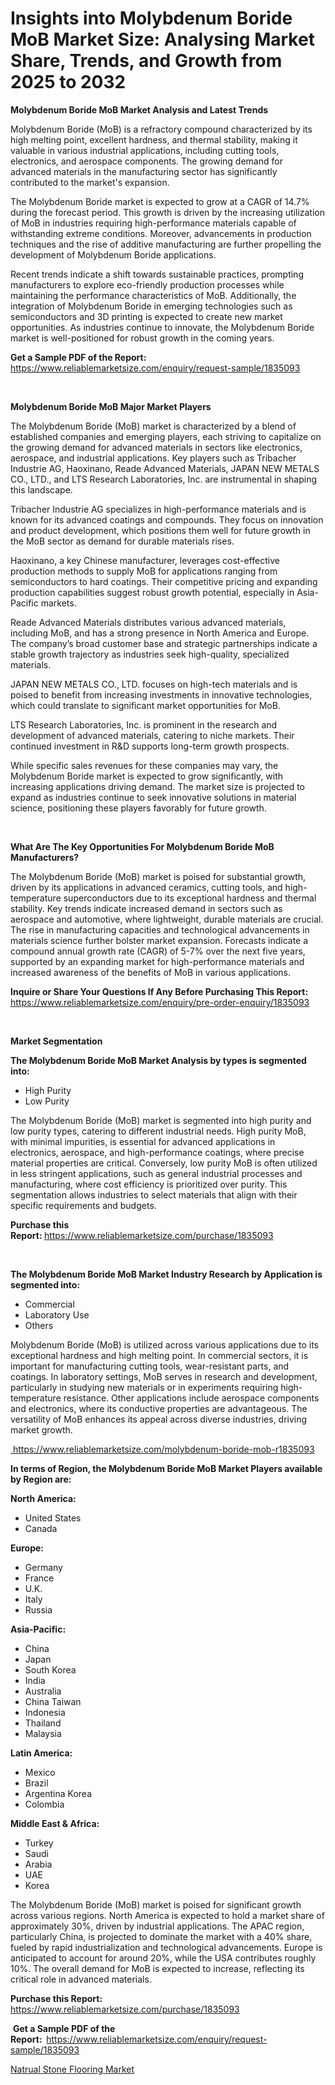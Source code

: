 <p><h1>Insights into Molybdenum Boride MoB Market Size: Analysing Market Share, Trends, and Growth from 2025 to 2032</h1></p><p><strong>Molybdenum Boride MoB Market Analysis and Latest Trends</strong></p>
<p><p>Molybdenum Boride (MoB) is a refractory compound characterized by its high melting point, excellent hardness, and thermal stability, making it valuable in various industrial applications, including cutting tools, electronics, and aerospace components. The growing demand for advanced materials in the manufacturing sector has significantly contributed to the market's expansion.</p><p>The Molybdenum Boride market is expected to grow at a CAGR of 14.7% during the forecast period. This growth is driven by the increasing utilization of MoB in industries requiring high-performance materials capable of withstanding extreme conditions. Moreover, advancements in production techniques and the rise of additive manufacturing are further propelling the development of Molybdenum Boride applications.</p><p>Recent trends indicate a shift towards sustainable practices, prompting manufacturers to explore eco-friendly production processes while maintaining the performance characteristics of MoB. Additionally, the integration of Molybdenum Boride in emerging technologies such as semiconductors and 3D printing is expected to create new market opportunities. As industries continue to innovate, the Molybdenum Boride market is well-positioned for robust growth in the coming years.</p></p>
<p><strong>Get a Sample PDF of the Report:&nbsp;</strong> <a href="https://www.reliablemarketsize.com/enquiry/request-sample/1835093?utm_campaign=3094&utm_medium=2&utm_source=Github&utm_content=ia&utm_term=26032025&utm_id=molybdenum-boride-mob">https://www.reliablemarketsize.com/enquiry/request-sample/1835093</a></p>
<p>&nbsp;</p>
<p><strong>Molybdenum Boride MoB Major Market Players</strong></p>
<p><p>The Molybdenum Boride (MoB) market is characterized by a blend of established companies and emerging players, each striving to capitalize on the growing demand for advanced materials in sectors like electronics, aerospace, and industrial applications. Key players such as Tribacher Industrie AG, Haoxinano, Reade Advanced Materials, JAPAN NEW METALS CO., LTD., and LTS Research Laboratories, Inc. are instrumental in shaping this landscape.</p><p>Tribacher Industrie AG specializes in high-performance materials and is known for its advanced coatings and compounds. They focus on innovation and product development, which positions them well for future growth in the MoB sector as demand for durable materials rises.</p><p>Haoxinano, a key Chinese manufacturer, leverages cost-effective production methods to supply MoB for applications ranging from semiconductors to hard coatings. Their competitive pricing and expanding production capabilities suggest robust growth potential, especially in Asia-Pacific markets.</p><p>Reade Advanced Materials distributes various advanced materials, including MoB, and has a strong presence in North America and Europe. The company’s broad customer base and strategic partnerships indicate a stable growth trajectory as industries seek high-quality, specialized materials.</p><p>JAPAN NEW METALS CO., LTD. focuses on high-tech materials and is poised to benefit from increasing investments in innovative technologies, which could translate to significant market opportunities for MoB.</p><p>LTS Research Laboratories, Inc. is prominent in the research and development of advanced materials, catering to niche markets. Their continued investment in R&D supports long-term growth prospects.</p><p>While specific sales revenues for these companies may vary, the Molybdenum Boride market is expected to grow significantly, with increasing applications driving demand. The market size is projected to expand as industries continue to seek innovative solutions in material science, positioning these players favorably for future growth.</p></p>
<p>&nbsp;</p>
<p><strong>What Are The Key Opportunities For Molybdenum Boride MoB Manufacturers?</strong></p>
<p><p>The Molybdenum Boride (MoB) market is poised for substantial growth, driven by its applications in advanced ceramics, cutting tools, and high-temperature superconductors due to its exceptional hardness and thermal stability. Key trends indicate increased demand in sectors such as aerospace and automotive, where lightweight, durable materials are crucial. The rise in manufacturing capacities and technological advancements in materials science further bolster market expansion. Forecasts indicate a compound annual growth rate (CAGR) of 5-7% over the next five years, supported by an expanding market for high-performance materials and increased awareness of the benefits of MoB in various applications.</p></p>
<p><strong>Inquire or Share Your Questions If Any Before Purchasing This Report:</strong> <a href="https://www.reliablemarketsize.com/enquiry/pre-order-enquiry/1835093?utm_campaign=3094&utm_medium=2&utm_source=Github&utm_content=ia&utm_term=26032025&utm_id=molybdenum-boride-mob">https://www.reliablemarketsize.com/enquiry/pre-order-enquiry/1835093</a></p>
<p>&nbsp;</p>
<p><strong>Market Segmentation</strong></p>
<p><strong>The Molybdenum Boride MoB Market Analysis by types is segmented into:</strong></p>
<p><ul><li>High Purity</li><li>Low Purity</li></ul></p>
<p><p>The Molybdenum Boride (MoB) market is segmented into high purity and low purity types, catering to different industrial needs. High purity MoB, with minimal impurities, is essential for advanced applications in electronics, aerospace, and high-performance coatings, where precise material properties are critical. Conversely, low purity MoB is often utilized in less stringent applications, such as general industrial processes and manufacturing, where cost efficiency is prioritized over purity. This segmentation allows industries to select materials that align with their specific requirements and budgets.</p></p>
<p><strong>Purchase this Report:&nbsp;</strong><a href="https://www.reliablemarketsize.com/purchase/1835093?utm_campaign=3094&utm_medium=2&utm_source=Github&utm_content=ia&utm_term=26032025&utm_id=molybdenum-boride-mob">https://www.reliablemarketsize.com/purchase/1835093</a></p>
<p>&nbsp;</p>
<p><strong>The Molybdenum Boride MoB Market Industry Research by Application is segmented into:</strong></p>
<p><ul><li>Commercial</li><li>Laboratory Use</li><li>Others</li></ul></p>
<p><p>Molybdenum Boride (MoB) is utilized across various applications due to its exceptional hardness and high melting point. In commercial sectors, it is important for manufacturing cutting tools, wear-resistant parts, and coatings. In laboratory settings, MoB serves in research and development, particularly in studying new materials or in experiments requiring high-temperature resistance. Other applications include aerospace components and electronics, where its conductive properties are advantageous. The versatility of MoB enhances its appeal across diverse industries, driving market growth.</p></p>
<p><a href="https://www.reliablemarketsize.com/molybdenum-boride-mob-r1835093?utm_campaign=3094&utm_medium=2&utm_source=Github&utm_content=ia&utm_term=26032025&utm_id=molybdenum-boride-mob">&nbsp;https://www.reliablemarketsize.com/molybdenum-boride-mob-r1835093</a></p>
<p><strong>In terms of Region, the Molybdenum Boride MoB Market Players available by Region are:</strong></p>
<p>
    <p> <strong> North America: </strong>
        <ul>
            <li>United States</li>
            <li>Canada</li>
        </ul>
        </p> 
    <p> <strong> Europe: </strong>
        <ul>
            <li>Germany</li>
            <li>France</li>
            <li>U.K.</li>
            <li>Italy</li>
            <li>Russia</li>
        </ul>
        </p> 
    <p> <strong> Asia-Pacific: </strong>
        <ul>
            <li>China</li>
            <li>Japan</li>
            <li>South Korea</li>
            <li>India</li>
            <li>Australia</li>
            <li>China Taiwan</li>
            <li>Indonesia</li>
            <li>Thailand</li>
            <li>Malaysia</li>
        </ul>
        </p> 
    <p> <strong> Latin America: </strong>
        <ul>
            <li>Mexico</li>
            <li>Brazil</li>
            <li>Argentina Korea</li>
            <li>Colombia</li>
        </ul>
        </p> 
    <p> <strong> Middle East & Africa: </strong>
        <ul>
            <li>Turkey</li>
            <li>Saudi</li>
            <li>Arabia</li>
            <li>UAE</li>
            <li>Korea</li>
        </ul>
    </p>
    </p>
<p><p>The Molybdenum Boride (MoB) market is poised for significant growth across various regions. North America is expected to hold a market share of approximately 30%, driven by industrial applications. The APAC region, particularly China, is projected to dominate the market with a 40% share, fueled by rapid industrialization and technological advancements. Europe is anticipated to account for around 20%, while the USA contributes roughly 10%. The overall demand for MoB is expected to increase, reflecting its critical role in advanced materials.</p></p>
<p><strong>Purchase this Report: </strong><a href="https://www.reliablemarketsize.com/purchase/1835093?utm_campaign=3094&utm_medium=2&utm_source=Github&utm_content=ia&utm_term=26032025&utm_id=molybdenum-boride-mob">https://www.reliablemarketsize.com/purchase/1835093</a></p>
<p>&nbsp;<strong>Get a Sample PDF of the Report:&nbsp;&nbsp;</strong><a href="https://www.reliablemarketsize.com/enquiry/request-sample/1835093?utm_campaign=3094&utm_medium=2&utm_source=Github&utm_content=ia&utm_term=26032025&utm_id=molybdenum-boride-mob">https://www.reliablemarketsize.com/enquiry/request-sample/1835093</a></p>
<p><strong></strong></p>
<p><p><a href="https://github.com/rushanday/Market-Research-Report-List-1/blob/main/natrual-stone-flooring-market.md?utm_campaign=3094&utm_medium=2&utm_source=Github&utm_content=ia&utm_term=26032025&utm_id=molybdenum-boride-mob">Natrual Stone Flooring Market</a></p></p>